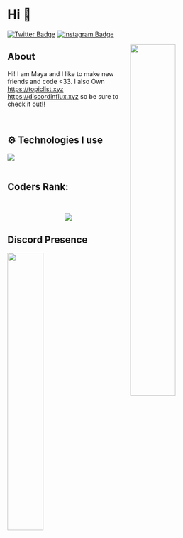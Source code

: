 # Hi 👋


[![Twitter Badge](https://img.shields.io/badge/-Twitter-1da1f2?style=flat-square&labelColor=1da1f2&logo=twitter&logoColor=black&link=https://x.com/ranveersoni98)](https://x.com/ranveersoni98)
[![Instagram Badge](https://img.shields.io/badge/Instagram-E4405F?style=flat-square&logo=instagram&logoColor=black&link=https://instagram.com/mayarosina98)](https://instagram.com/mayarosina98)

<img width="45%" align="right" src="https://github-readme-streak-stats.herokuapp.com/?user=miya25&theme=black-ice&hide_border=true&stroke=0000&background=0D1117">

<div align="left" width="100%">
   
## About
Hi! I am Maya and I like to make new friends and code <33. I also Own https://topiclist.xyz https://discordinflux.xyz so be sure to check it out!!
 
<br />
   
## ⚙️ Technologies I use
   
<img src="https://skillicons.dev/icons?i=java,css,html,docker,discord,net,cassandra,rust,tailwind,github,git,lua,cloudflare,astro,pug,go,nodejs,nextjs,mongodb,react,redis,tailwind,ts,twitter,vscode,visualstudio,vim,express,vue,linux,markdown,materialui,mysql,netlify,nginx,nuxtjs,c,cpp,aws,raspberrypi,googlecloud,replit,vercel,remix&theme=dark" />
</div>

<br />

## Coders Rank:
  <br />
    <div>
        <p align="center">
            <a href="https://profile.codersrank.io/user/Miya25">
                <img src="https://cr-ss-service.azurewebsites.net/api/ScreenShot?widget=summary&username=miya25" />
            </a>
        </p>
    </div>


## Discord Presence
<img width="40%" align="bottom-left" src="https://luppufy-api.onrender.com/member/787241442770419722?border=ffc0cb&theme=e75480">


